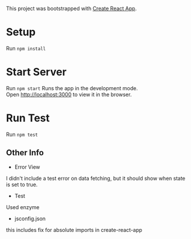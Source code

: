 This project was bootstrapped with [Create React App](https://github.com/facebook/create-react-app).

# Setup

Run `npm install`

# Start Server

Run `npm start`
Runs the app in the development mode.<br />
Open [http://localhost:3000](http://localhost:3000) to view it in the browser.

# Run Test

Run `npm test`

## Other Info

- Error View

I didn't include a test error on data fetching, but it should show when state is set to true.

- Test

Used enzyme

- jsconfig.json

this includes fix for absolute imports in create-react-app
